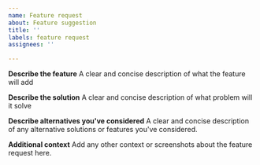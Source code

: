 ```yaml
---
name: Feature request
about: Feature suggestion
title: ''
labels: feature request
assignees: ''

---
```


**Describe the feature**
A clear and concise description of what the feature will add

**Describe the solution**
A clear and concise description of what problem will it solve

**Describe alternatives you've considered**
A clear and concise description of any alternative solutions or features you've considered.

**Additional context**
Add any other context or screenshots about the feature request here.
